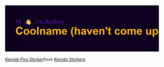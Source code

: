 ![](https://github.com/Agrohrushka/Agrohrushka/blob/main/header.png?raw=true)
<div class="tenor-gif-embed" data-postid="22144560" data-share-method="host" data-aspect-ratio="1" data-width="100%"><a href="https://tenor.com/view/kenobi-pog-squirt-twinkie-gif-22144560">Kenobi Pog Sticker</a>from <a href="https://tenor.com/search/kenobi-stickers">Kenobi Stickers</a></div> <script type="text/javascript" async src="https://tenor.com/embed.js"></script>





